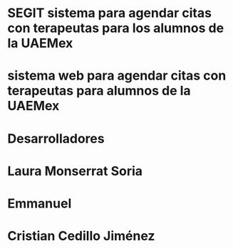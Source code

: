 
# SEGIT sistema para agendar citas con terapeutas para los alumnos de la UAEMex
# 
# sistema web para agendar citas con terapeutas para alumnos de la UAEMex 
# Desarrolladores 
# Laura Monserrat Soria 
# Emmanuel 
# Cristian Cedillo Jiménez  